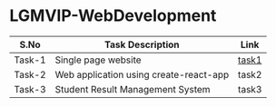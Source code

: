 # LGMVIP-WebDevelopment

| S.No | Task Description | Link | 
|------|--------------|------|
|Task-1|Single page website|[task1](https://ruchita-jain.github.io/LGMVIP-WebDevelopment/TASK-1/)|
|Task-2|Web application using create-react-app|task2|
|Task-3|Student Result Management System|task3|
